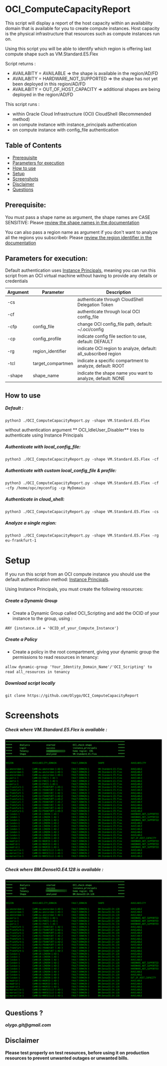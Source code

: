 # OCI_ComputeCapacityReport

This script will display a report of the host capacity within an availability domain that is available for you to create compute instances. 
Host capacity is the physical infrastructure that resources such as compute instances run on.

Using this script you will be able to identify which region is offering last compute shape such as VM.Standard.E5.Flex

Script returns :
- AVAILABITY = AVAILABLE => the shape is available in the region/AD/FD
- AVAILABITY = HARDWARE_NOT_SUPPORTED => the shape has not yet been deployed in this region/AD/FD
- AVAILABITY = OUT_OF_HOST_CAPACITY => additional shapes are being deployed in the region/AD/FD

This script runs :

- within Oracle Cloud Infrastructure (OCI) CloudShell (Recommended method)
- on compute instance with instance_principals authentication
- on compute instance with config_file authentication


## Table of Contents

- [Prerequisite](#Prerequisite)
- [Parameters for execution](#Parameters-for-execution)
- [How to use](#How-to-use)
- [Setup](#Setup)
- [Screenshots](#Screenshots)
- [Disclaimer](#disclaimer)
- [Questions](#questions)

## Prerequisite:

You must pass a shape name as argument, the shape names are CASE SENSITIVE:
Please [review the shape names in the documentation](https://docs.oracle.com/en-us/iaas/Content/Compute/References/computeshapes.htm)

You can also pass a region name as argument if you don't want to analyze all the regions you subscribeb:
Please [review the region identifier in the documentation](https://docs.oracle.com/en-us/iaas/Content/General/Concepts/regions.htm)

## Parameters for execution:

Default authentication uses [Instance Principals](https://docs.public.oneportal.content.oci.oraclecloud.com/en-us/iaas/Content/Identity/Tasks/callingservicesfrominstances.htm), meaning you can run this script from an OCI virtual machine without having to provide any details or credentials

| Argument      | Parameter            | Description                                                          |
| -----------   | -------------------- | -------------------------------------------------------------------- |
| -cs           |                      | authenticate through CloudShell Delegation Token                     | 
| -cf           |                      | authenticate through local OCI config_file                           | 
| -cfp          | config_file          | change OCI config_file path, default: ~/.oci/config                  | 
| -cp           | config_profile       | indicate config file section to use, default: DEFAULT                | 
| -rg           | region_identifier    | indicate OCI region to analyze, default: all_subscribed region		  | 
| -tcl          | target_compartmen    | indicate a specific compartment to analyze, default: ROOT            | 
| -shape        | shape_name           | indicate the shape name you want to analyze, default: NONE           | 

## How to use
##### Default :
	
	python3 ./OCI_ComputeCapacityReport.py -shape VM.Standard.E5.Flex

without authentication argument ** OCI_IdleUser_Disabler** tries to authenticate using Instance Principals

##### Authenticate with local_config_file:
	
	python3 ./OCI_ComputeCapacityReport.py -shape VM.Standard.E5.Flex -cf

##### Authenticate with custom local_config_file & profile:
	
	python3 ./OCI_ComputeCapacityReport.py -shape VM.Standard.E5.Flex -cf -cfp /home/opc/myconfig -cp MyDomain

##### Authenticate in cloud_shell:
	
	python3 ./OCI_ComputeCapacityReport.py -shape VM.Standard.E5.Flex -cs

##### Analyze a single region:
	
	python3 ./OCI_ComputeCapacityReport.py -shape VM.Standard.E5.Flex -rg eu-frankfurt-1	

# Setup

If you run this script from an OCI compute instance you should use the default authentication method: [Instance Principals](https://docs.public.oneportal.content.oci.oraclecloud.com/en-us/iaas/Content/Identity/Tasks/callingservicesfrominstances.htm).

Using Instance Principals, you must create the following resources:

##### Create a Dynamic Group

- Create a Dynamic Group called OCI_Scripting and add the OCID of your instance to the group, using :

```
ANY {instance.id = 'OCID_of_your_Compute_Instance'}
```	

##### Create a Policy

- Create a policy in the root compartment, giving your dynamic group the permissions to read resources in tenancy:

```
allow dynamic-group 'Your_Identity_Domain_Name'/'OCI_Scripting' to read all_resources in tenancy
```

##### Download script locally

```
git clone https://github.com/Olygo/OCI_ComputeCapacityReport
```

# Screenshots

##### Check where VM.Standard.E5.Flex is available :
![00](./.images/00.png)

##### Check where BM.DenseIO.E4.128 is available :
![01](./.images/01.png)

## Questions ?
**_olygo.git@gmail.com_**

## Disclaimer
**Please test properly on test resources, before using it on production resources to prevent unwanted outages or unwanted bills.**
